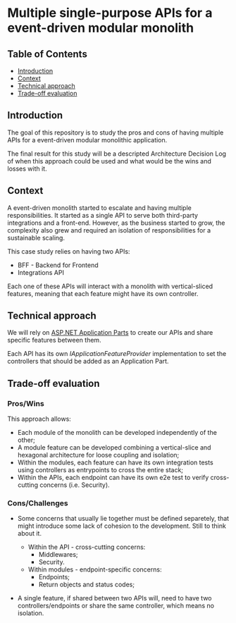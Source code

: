# Multiple single-purpose APIs for a event-driven modular monolith

## Table of Contents

* [Introduction](#introduction)
* [Context](#context)
* [Technical approach](#technical-approach)
* [Trade-off evaluation](#trade-off-evaluation)

## Introduction

The goal of this repository is to study the pros and cons of having multiple APIs for a event-driven modular monolithic application.

The final result for this study will be a descripted Architecture Decision Log of when this approach could be used and what would be the wins and losses with it. 

## Context

A event-driven monolith started to escalate and having multiple responsibilities. It started as a single API to serve both third-party integrations and a front-end. However, as the business started to grow, the complexity also grew and required an isolation of responsibilities for a sustainable scaling.

This case study relies on having two APIs:
* BFF - Backend for Frontend
* Integrations API

Each one of these APIs will interact with a monolith with vertical-sliced features, meaning that each feature might have its own controller.

## Technical approach

We will rely on [ASP.NET Application Parts](https://docs.microsoft.com/en-us/aspnet/core/mvc/advanced/app-parts?view=aspnetcore-5.0) to create our APIs and share specific features between them.

Each API has its own *IApplicationFeatureProvider* implementation to set the controllers that should be added as an Application Part.

## Trade-off evaluation

### Pros/Wins

This approach allows:

* Each module of the monolith can be developed independently of the other;
* A module feature can be developed combining a vertical-slice and hexagonal architecture for loose coupling and isolation;
* Within the modules, each feature can have its own integration tests using controllers as entrypoints to cross the entire stack;
* Within the APIs, each endpoint can have its own e2e test to verify cross-cutting concerns (i.e. Security).

### Cons/Challenges

* Some concerns that usually lie together must be defined separetely, that might introduce some lack of cohesion to the development. Still to think about it.
	* Within the API - cross-cutting concerns:
		* Middlewares;
		* Security.
	* Within modules - endpoint-specific concerns:
		* Endpoints;
		* Return objects and status codes;

* A single feature, if shared between two APIs will, need to have two controllers/endpoints or share the same controller, which means no isolation.
